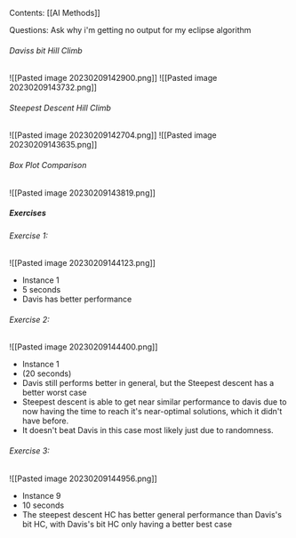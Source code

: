 Contents:
[[AI Methods]]

Questions:
Ask why i'm getting no output for my eclipse algorithm

###### Daviss bit Hill Climb
![[Pasted image 20230209142900.png]]
![[Pasted image 20230209143732.png]]


###### Steepest Descent Hill Climb
![[Pasted image 20230209142704.png]]
![[Pasted image 20230209143635.png]]

###### Box Plot Comparison
![[Pasted image 20230209143819.png]]


##### Exercises
###### Exercise 1:
![[Pasted image 20230209144123.png]]
- Instance 1
- 5 seconds
- Davis has better performance
###### Exercise 2:
![[Pasted image 20230209144400.png]]
- Instance 1
- (20 seconds)
- Davis still performs better in general, but the Steepest descent has a better worst case 
- Steepest descent is able to get near similar performance to davis due to now having the time to reach it's near-optimal solutions, which it didn't have before.
- It doesn't beat Davis in this case most likely just due to randomness.
###### Exercise 3:
![[Pasted image 20230209144956.png]]
- Instance 9
- 10 seconds
- The steepest descent HC has better general performance than Davis's bit HC, with Davis's bit HC only having a better best case